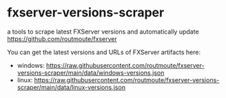 # fxserver-versions-scraper
a tools to scrape latest FXServer versions and automatically update https://github.com/routmoute/fxserver

You can get the latest versions and URLs of FXServer artifacts here:
- windows: https://raw.githubusercontent.com/routmoute/fxserver-versions-scraper/main/data/windows-versions.json
- linux: https://raw.githubusercontent.com/routmoute/fxserver-versions-scraper/main/data/linux-versions.json
